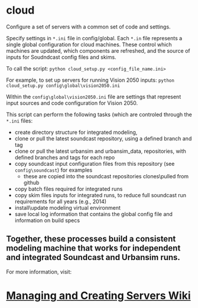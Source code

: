 # cloud

Configure a set of servers with a common set of code and settings. 

Specify settings in `*.ini` file in config/global.
Each `*.in` file represents a single global configuration for cloud machines.
These control which machines are updated, which components are refreshed,
and the source of inputs for Soudndcast config files and skims. 

To call the script:
`python cloud_setup.py <config_file_name.ini>`

For example, to set up servers for running Vision 2050 inputs:
`python cloud_setup.py config\global\vision2050.ini`

Within the `config\global\vision2050.ini` file are settings that
represent input sources and code configuration for Vision 2050. 

This script can perform the following tasks (which are controled through the `*.ini` files:
- create directory structure for integrated modeling,
- clone or pull the latest soundcast repository, using a defined branch and tag
- clone or pull the latest urbansim and urbansim_data, repositories, with defined branches and tags for each repo
- copy soundcast input configuration files from this repository (see `config\soundcast`) for examples
    - these are copied into the soundcast repositories clones\pulled from github
- copy batch files required for integrated runs
- copy skim files inputs for integrated runs, to reduce full soundcast run requirements for all years (e.g., 2014)
- install\update modeling virtual environment
- save local log information that contains the global config file and information on build specs

Together, these processes build a consistent modeling machine that works for independent and integrated Soundcast and Urbansim runs.
----

For more information, visit:
# [Managing and Creating Servers Wiki](https://github.com/psrc/cloud/wiki/cloud)
